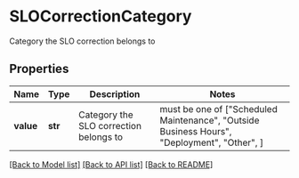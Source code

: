 # SLOCorrectionCategory

Category the SLO correction belongs to
## Properties
Name | Type | Description | Notes
------------ | ------------- | ------------- | -------------
**value** | **str** | Category the SLO correction belongs to |  must be one of ["Scheduled Maintenance", "Outside Business Hours", "Deployment", "Other", ]

[[Back to Model list]](README.md#documentation-for-models) [[Back to API list]](README.md#documentation-for-api-endpoints) [[Back to README]](README.md)


